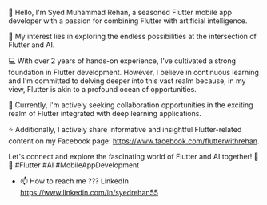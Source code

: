 👋 Hello, I'm Syed Muhammad Rehan, a seasoned Flutter mobile app developer with a passion for combining Flutter with artificial intelligence.

👀 My interest lies in exploring the endless possibilities at the intersection of Flutter and AI.

💻 With over 2 years of hands-on experience, I've cultivated a strong foundation in Flutter development. However, I believe in continuous learning and I'm committed to delving deeper into this vast realm because, in my view, Flutter is akin to a profound ocean of opportunities.

📱 Currently, I'm actively seeking collaboration opportunities in the exciting realm of Flutter integrated with deep learning applications.

⭐ Additionally, I actively share informative and insightful Flutter-related content on my Facebook page: https://www.facebook.com/flutterwithrehan.

Let's connect and explore the fascinating world of Flutter and AI together! 🚀📲 #Flutter #AI #MobileAppDevelopment
- 📫 How to reach me ??? LinkedIn https://www.linkedin.com/in/syedrehan55 

<!---
SyedMuhammadRehan/SyedMuhammadRehan is a ✨ special ✨ repository because its `README.md` (this file) appears on your GitHub profile.
You can click the Preview link to take a look at your changes.
--->
